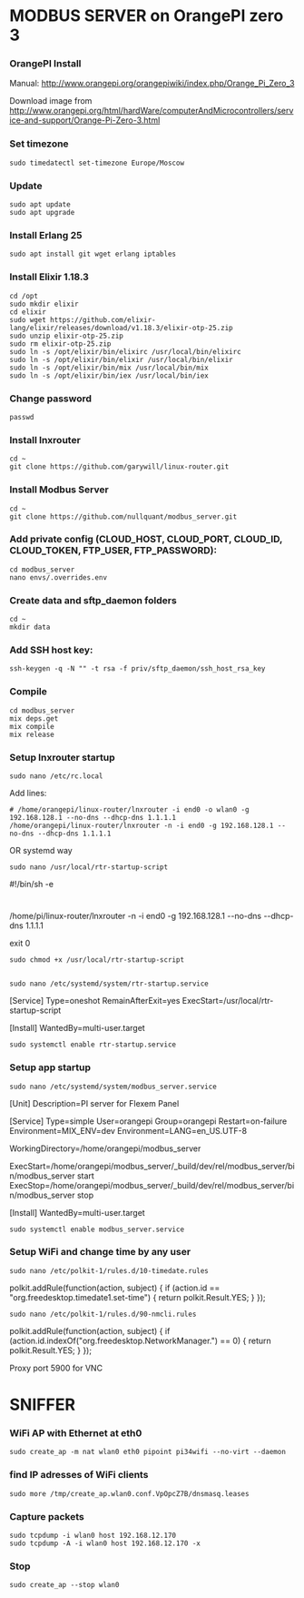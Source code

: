 # MODBUS SERVER on OrangePI zero 3

### OrangePI Install

Manual: http://www.orangepi.org/orangepiwiki/index.php/Orange_Pi_Zero_3

Download image from http://www.orangepi.org/html/hardWare/computerAndMicrocontrollers/service-and-support/Orange-Pi-Zero-3.html

### Set timezone

    sudo timedatectl set-timezone Europe/Moscow

### Update

    sudo apt update
    sudo apt upgrade

### Install Erlang 25

    sudo apt install git wget erlang iptables

### Install Elixir 1.18.3

    cd /opt
    sudo mkdir elixir
    cd elixir
    sudo wget https://github.com/elixir-lang/elixir/releases/download/v1.18.3/elixir-otp-25.zip
    sudo unzip elixir-otp-25.zip
    sudo rm elixir-otp-25.zip
    sudo ln -s /opt/elixir/bin/elixirc /usr/local/bin/elixirc
    sudo ln -s /opt/elixir/bin/elixir /usr/local/bin/elixir
    sudo ln -s /opt/elixir/bin/mix /usr/local/bin/mix
    sudo ln -s /opt/elixir/bin/iex /usr/local/bin/iex

### Change password

    passwd

### Install lnxrouter

    cd ~
    git clone https://github.com/garywill/linux-router.git

### Install Modbus Server

    cd ~
    git clone https://github.com/nullquant/modbus_server.git

### Add private config (CLOUD_HOST, CLOUD_PORT, CLOUD_ID, CLOUD_TOKEN, FTP_USER, FTP_PASSWORD):

    cd modbus_server
    nano envs/.overrides.env

### Create data and sftp_daemon folders

    cd ~
    mkdir data

### Add SSH host key:

    ssh-keygen -q -N "" -t rsa -f priv/sftp_daemon/ssh_host_rsa_key

### Compile

    cd modbus_server
    mix deps.get
    mix compile
    mix release

### Setup lnxrouter startup

    sudo nano /etc/rc.local

Add lines:

    # /home/orangepi/linux-router/lnxrouter -i end0 -o wlan0 -g 192.168.128.1 --no-dns --dhcp-dns 1.1.1.1
    /home/orangepi/linux-router/lnxrouter -n -i end0 -g 192.168.128.1 --no-dns --dhcp-dns 1.1.1.1

OR systemd way

    sudo nano /usr/local/rtr-startup-script

#!/bin/sh -e
#

/home/pi/linux-router/lnxrouter -n -i end0 -g 192.168.128.1 --no-dns  --dhcp-dns 1.1.1.1

exit 0

    sudo chmod +x /usr/local/rtr-startup-script


    sudo nano /etc/systemd/system/rtr-startup.service

[Service]
Type=oneshot
RemainAfterExit=yes
ExecStart=/usr/local/rtr-startup-script

[Install]
WantedBy=multi-user.target

    sudo systemctl enable rtr-startup.service


### Setup app startup

    sudo nano /etc/systemd/system/modbus_server.service

[Unit]
Description=PI server for Flexem Panel

[Service]
Type=simple
User=orangepi
Group=orangepi
Restart=on-failure
Environment=MIX_ENV=dev
Environment=LANG=en_US.UTF-8

WorkingDirectory=/home/orangepi/modbus_server

ExecStart=/home/orangepi/modbus_server/_build/dev/rel/modbus_server/bin/modbus_server start
ExecStop=/home/orangepi/modbus_server/_build/dev/rel/modbus_server/bin/modbus_server stop

[Install]
WantedBy=multi-user.target

    sudo systemctl enable modbus_server.service

### Setup WiFi and change time by any user

    sudo nano /etc/polkit-1/rules.d/10-timedate.rules


polkit.addRule(function(action, subject) {
    if (action.id == "org.freedesktop.timedate1.set-time") {
        return polkit.Result.YES;
    }
});

    sudo nano /etc/polkit-1/rules.d/90-nmcli.rules

polkit.addRule(function(action, subject) {
    if (action.id.indexOf("org.freedesktop.NetworkManager.") == 0) {
         return polkit.Result.YES;
    }
});



Proxy port 5900 for VNC


# SNIFFER

### WiFi AP with Ethernet at eth0
    sudo create_ap -m nat wlan0 eth0 pipoint pi34wifi --no-virt --daemon

### find IP adresses of WiFi clients
    sudo more /tmp/create_ap.wlan0.conf.VpOpcZ7B/dnsmasq.leases

### Capture packets
    sudo tcpdump -i wlan0 host 192.168.12.170
    sudo tcpdump -A -i wlan0 host 192.168.12.170 -x

### Stop
    sudo create_ap --stop wlan0
